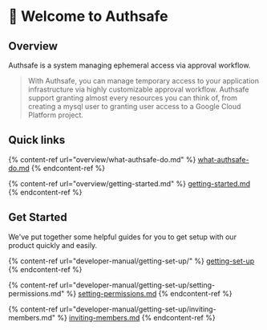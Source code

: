 # 👋 Welcome to Authsafe

## Overview

Authsafe is a system managing ephemeral access via approval workflow.

> With Authsafe, you can manage temporary access to your application infrastructure via highly customizable approval workflow. Authsafe support granting almost every resources you can think of, from creating a mysql user to granting user access to a Google Cloud Platform project.

## Quick links

{% content-ref url="overview/what-authsafe-do.md" %}
[what-authsafe-do.md](overview/what-authsafe-do.md)
{% endcontent-ref %}

{% content-ref url="overview/getting-started.md" %}
[getting-started.md](overview/getting-started.md)
{% endcontent-ref %}

## Get Started

We've put together some helpful guides for you to get setup with our product quickly and easily.

{% content-ref url="developer-manual/getting-set-up/" %}
[getting-set-up](developer-manual/getting-set-up/)
{% endcontent-ref %}

{% content-ref url="developer-manual/getting-set-up/setting-permissions.md" %}
[setting-permissions.md](developer-manual/getting-set-up/setting-permissions.md)
{% endcontent-ref %}

{% content-ref url="developer-manual/getting-set-up/inviting-members.md" %}
[inviting-members.md](developer-manual/getting-set-up/inviting-members.md)
{% endcontent-ref %}
